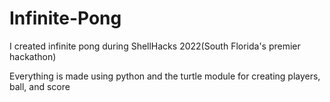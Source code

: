 # Infinite-Pong
I created infinite pong during ShellHacks 2022(South Florida's premier hackathon)

Everything is made using python and the turtle module for creating players, ball, and score

